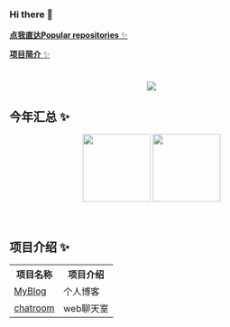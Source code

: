### Hi there 👋

<!--
**zyqaq412/zyqaq412** is a ✨ _special_ ✨ repository because its `README.md` (this file) appears on your GitHub profile.

Here are some ideas to get you started:

- 🔭 I’m currently working on ...

- 🌱 I’m currently learning ...

- 👯 I’m looking to collaborate on ...

- 🤔 I’m looking for help with ...

- 💬 Ask me about ...

- 📫 How to reach me: ...

- 😄 Pronouns: ...

- ⚡ Fun fact: ...
  
- -->
  
  <a href="#mw">**点我直达Popular repositories** ✨</a>
  
  <a href="#xm">**项目简介** ✨</a>
  
  <h1 align="center"> <a href="https://blog.csdn.net/zxwyhzy"> <img src="https://readme-typing-svg.herokuapp.com/?lines=println(%22Hello%2C%20World!%22);zyqaq412祝您今天愉快!&center=true&size=27"> </a> </h1>
  
  ## 今年汇总 ✨
  
  <div align="center">
       <img align="" height="120px" src="https://github-readme-stats-git-masterrstaa-rickstaa.vercel.app/api?username=zyqaq412&hide_title=true&hide_border=true&show_icons=true&include_all_commits=true&line_height=21&bg_color=0,EC6C6C,FFD479,FFFC79,73FA79&theme=graywhite&locale=cn"/>
      <img align="" height="120px" src="https://github-readme-stats-git-masterrstaa-rickstaa.vercel.app/api/top-langs/?username=zyqaq412&hide_title=true&hide_border=true&layout=compact&bg_color=0,73FA79,73FDFF,D783FF&theme=graywhite&locale=cn" />
      </div>
  
  
  ​       
  
  <div id="xm"></div>
  
  
  
  ## 项目介绍 ✨
  
  <table>
      <tr>
      <th>
      	 项目名称
      </th>
          <th>项目介绍</th>
      </tr>
      <tr>
  	  <td><a href="https://github.com/zyqaq412/MyBlog">MyBlog</a></td>
      	<td>个人博客</td>
  </tr>
    <tr>
  	  <td><a href="https://github.com/zyqaq412/java-websocket-">chatroom</a></td>
      <td>web聊天室</td>
  </tr>
  </table>
  
  
  
  
  
  
  
  
  
  
  
  
  
  
  <div id="mw"></div>
